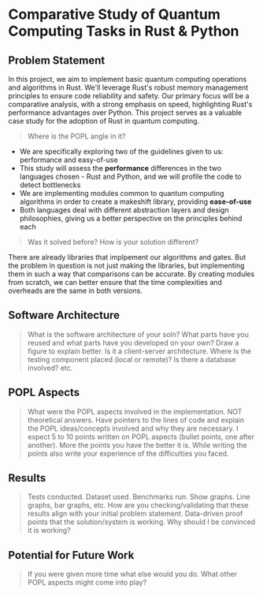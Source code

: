 # Comparative Study of Quantum Computing Tasks in Rust & Python

## Problem Statement

In this project, we aim to implement basic quantum computing operations and algorithms in Rust. We'll leverage Rust's robust memory management principles to ensure code reliability and safety. Our primary focus will be a comparative analysis, with a strong emphasis on speed, highlighting Rust's performance advantages over Python. This project serves as a valuable case study for the adoption of Rust in quantum computing.

> Where is the POPL angle in it?

* We are specifically exploring two of the guidelines given to us: performance and easy-of-use
* This study will assess the **performance** differences in the two languages chosen - Rust and Python, and we will profile the code to detect bottlenecks
* We are implementing modules common to quantum computing algorithms in order to create a makeshift library, providing **ease-of-use**
* Both languages deal with different abstraction layers and design philosophies, giving us a better perspective on the principles behind each

> Was it solved before? How is your solution different?

There are already libraries that implpement our algorithms and gates. But the problem in question is not just making the libraries, but implementing them in such a way that comparisons can be accurate. By creating modules from scratch, we can better ensure that the time complexities and overheads are the same in both versions.

## Software Architecture

> What is the software architecture of your soln? What parts have you reused and what parts have you developed on your own? Draw a figure to explain better. Is it a client-server architecture. Where is the testing component placed (local or remote)? Is there a database involved? etc.

## POPL Aspects

> What were the POPL aspects involved in the implementation. NOT theoretical answers. Have pointers to the lines of code and explain the POPL ideas/concepts involved and why they are necessary. I expect 5 to 10 points written on POPL aspects (bullet points, one after another). More the points you have the better it is. While writing the points also write your experience of the difficulties you faced.

## Results

> Tests conducted. Dataset used. Benchmarks run. Show graphs. Line graphs, bar graphs, etc. How are you checking/validating that these results align with your initial problem statement. Data-driven proof points that the solution/system is working. Why should I be convinced it is working?

## Potential for Future Work

> If you were given more time what else would you do. What other POPL aspects might come into play?